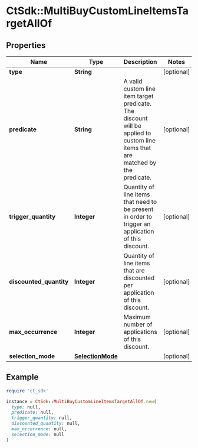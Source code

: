 # CtSdk::MultiBuyCustomLineItemsTargetAllOf

## Properties

| Name | Type | Description | Notes |
| ---- | ---- | ----------- | ----- |
| **type** | **String** |  | [optional] |
| **predicate** | **String** | A valid custom line item target predicate. The discount will be applied to custom line items that are matched by the predicate. | [optional] |
| **trigger_quantity** | **Integer** | Quantity of line items that need to be present in order to trigger an application of this discount. | [optional] |
| **discounted_quantity** | **Integer** | Quantity of line items that are discounted per application of this discount. | [optional] |
| **max_occurrence** | **Integer** | Maximum number of applications of this discount. | [optional] |
| **selection_mode** | [**SelectionMode**](SelectionMode.md) |  | [optional] |

## Example

```ruby
require 'ct_sdk'

instance = CtSdk::MultiBuyCustomLineItemsTargetAllOf.new(
  type: null,
  predicate: null,
  trigger_quantity: null,
  discounted_quantity: null,
  max_occurrence: null,
  selection_mode: null
)
```

